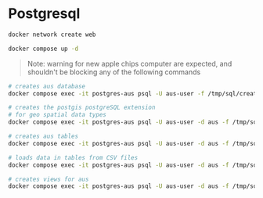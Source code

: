 # Postgresql

```sh
docker network create web
```

```sh
docker compose up -d
```

> Note: warning for new apple chips computer are expected, and shouldn't be blocking any of the following commands

```sh
# creates aus database
docker compose exec -it postgres-aus psql -U aus-user -f /tmp/sql/create-database.sql
```

```sh
# creates the postgis postgreSQL extension
# for geo spatial data types
docker compose exec -it postgres-aus psql -U aus-user -d aus -f /tmp/sql/create-extension.sql
```

```sh
# creates aus tables
docker compose exec -it postgres-aus psql -U aus-user -d aus -f /tmp/sql/create-tables.sql
```

```sh
# loads data in tables from CSV files
docker compose exec -it postgres-aus psql -U aus-user -d aus -f /tmp/sql/load-data.sql
```

```sh
# creates views for aus
docker compose exec -it postgres-aus psql -U aus-user -d aus -f /tmp/sql/create-views.sql
```
